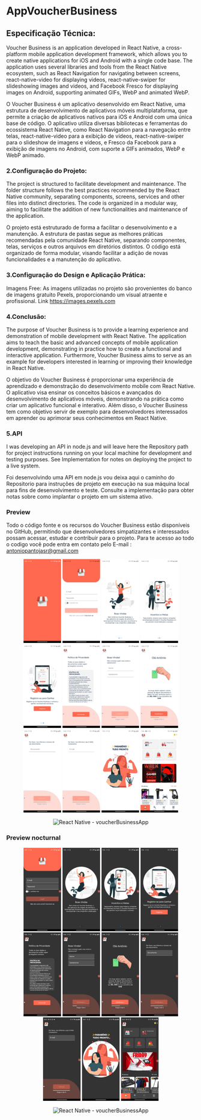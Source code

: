 # AppVoucherBusiness

## Especificação Técnica:
Voucher Business is an application developed in React Native, a cross-platform mobile application development framework, which allows you to create native applications for iOS and Android with a single code base. The application uses several libraries and tools from the React Native ecosystem, such as React Navigation for navigating between screens, react-native-video for displaying videos, react-native-swiper for slideshowing images and videos, and Facebook Fresco for displaying images on Android, supporting animated GIFs, WebP and animated WebP.

O Voucher Business é um aplicativo desenvolvido em React Native, uma estrutura de desenvolvimento de aplicativos móveis multiplataforma, que permite a criação de aplicativos nativos para iOS e Android com uma única base de código. O aplicativo utiliza diversas bibliotecas e ferramentas do ecossistema React Native, como React Navigation para a navegação entre telas, react-native-video para a exibição de vídeos, react-native-swiper para o slideshow de imagens e vídeos, e Fresco da Facebook para a exibição de imagens no Android, com suporte a GIFs animados, WebP e WebP animado.

### 2.Configuração do Projeto:
The project is structured to facilitate development and maintenance. The folder structure follows the best practices recommended by the React Native community, separating components, screens, services and other files into distinct directories. The code is organized in a modular way, aiming to facilitate the addition of new functionalities and maintenance of the application.

O projeto está estruturado de forma a facilitar o desenvolvimento e a manutenção. A estrutura de pastas segue as melhores práticas recomendadas pela comunidade React Native, separando componentes, telas, serviços e outros arquivos em diretórios distintos. O código está organizado de forma modular, visando facilitar a adição de novas funcionalidades e a manutenção do aplicativo.

### 3.Configuração do Design e Aplicação Prática:

Imagens Free:
As imagens utilizadas no projeto são provenientes do banco de imagens gratuito Pexels, proporcionando um visual atraente e profissional.
Link https://images.pexels.com

### 4.Conclusão:
The purpose of Voucher Business is to provide a learning experience and demonstration of mobile development with React Native. The application aims to teach the basic and advanced concepts of mobile application development, demonstrating in practice how to create a functional and interactive application. Furthermore, Voucher Business aims to serve as an example for developers interested in learning or improving their knowledge in React Native.

O objetivo do Voucher Business é proporcionar uma experiência de aprendizado e demonstração do desenvolvimento mobile com React Native. O aplicativo visa ensinar os conceitos básicos e avançados do desenvolvimento de aplicativos móveis, demonstrando na prática como criar um aplicativo funcional e interativo. Além disso, o Voucher Business tem como objetivo servir de exemplo para desenvolvedores interessados em aprender ou aprimorar seus conhecimentos em React Native.

### 5.API
I was developing an API in node.js and will leave here the Repository path for project instructions running on your local machine for development and testing purposes. See Implementation for notes on deploying the project to a live system.

Foi desenvolvindo uma API em node.js vou deixa aqui o caminho do Repositorio para instruções de projeto em execução na sua máquina local para fins de desenvolvimento e teste. Consulte a implementação para obter notas sobre como implantar o projeto em um sistema ativo.

### Preview
Todo o código fonte e os recursos do Voucher Business estão disponíveis no GitHub, permitindo que desenvolvedores simpatizantes e interessados possam acessar, estudar e contribuir para o projeto. Para te acesso ao todo o codigo você pode entra em contato pelo E-mail : antoniopantojasr@gmail.com
<p align="center">
  <img src="https://github.com/antoniopantoja/antoniopantoja/blob/main/assets/voucherBusiness/voucherBusinessApp1.jpeg" width="100" alt="React Native - voucherBusinessApp">
  <img src="https://github.com/antoniopantoja/antoniopantoja/blob/main/assets/voucherBusiness/voucherBusinessApp2.jpeg" width="100" alt="React Native - voucherBusinessApp">
    <img src="https://github.com/antoniopantoja/antoniopantoja/blob/main/assets/voucherBusiness/voucherBusinessApp3.jpeg" width="100" alt="React Native - voucherBusinessApp">
    <img src="https://github.com/antoniopantoja/antoniopantoja/blob/main/assets/voucherBusiness/voucherBusinessApp4.jpeg" width="100" alt="React Native - voucherBusinessApp">
    <img src="https://github.com/antoniopantoja/antoniopantoja/blob/main/assets/voucherBusiness/voucherBusinessApp5.jpeg" width="100" alt="React Native - voucherBusinessApp">
    <img src="https://github.com/antoniopantoja/antoniopantoja/blob/main/assets/voucherBusiness/voucherBusinessApp6.jpeg" width="100" alt="React Native - voucherBusinessApp">
    <img src="https://github.com/antoniopantoja/antoniopantoja/blob/main/assets/voucherBusiness/voucherBusinessApp7.jpeg" width="100" alt="React Native - voucherBusinessApp">
    <img src="https://github.com/antoniopantoja/antoniopantoja/blob/main/assets/voucherBusiness/voucherBusinessApp8.jpeg" width="100" alt="React Native - voucherBusinessApp">
    <img src="https://github.com/antoniopantoja/antoniopantoja/blob/main/assets/voucherBusiness/voucherBusinessApp9.jpeg" width="100" alt="React Native - voucherBusinessApp">
    <img src="https://github.com/antoniopantoja/antoniopantoja/blob/main/assets/voucherBusiness/voucherBusinessApp10.jpeg" width="100" alt="React Native - voucherBusinessApp">
    <img src="https://github.com/antoniopantoja/antoniopantoja/blob/main/assets/voucherBusiness/voucherBusinessApp11.jpeg" width="100" alt="React Native - voucherBusinessApp">
    <img src="https://github.com/antoniopantoja/antoniopantoja/blob/main/assets/voucherBusiness/voucherBusinessApp12.jpeg" width="100" alt="React Native - voucherBusinessApp">
</p>

<p align="center">
  <img src="https://github.com/antoniopantoja/antoniopantoja/blob/main/assets/voucherBusiness/Voucher Business.gif" width="150" alt="React Native - voucherBusinessApp">
</p>

### Preview nocturnal

<p align="center">
    <img src="https://github.com/antoniopantoja/antoniopantoja/blob/main/assets/voucherBusiness/voucherBusinessApp13.jpeg" width="100" alt="React Native - voucherBusinessApp">
    <img src="https://github.com/antoniopantoja/antoniopantoja/blob/main/assets/voucherBusiness/voucherBusinessApp14.jpeg" width="100" alt="React Native - voucherBusinessApp">
    <img src="https://github.com/antoniopantoja/antoniopantoja/blob/main/assets/voucherBusiness/voucherBusinessApp15.jpeg" width="100" alt="React Native - voucherBusinessApp">
    <img src="https://github.com/antoniopantoja/antoniopantoja/blob/main/assets/voucherBusiness/voucherBusinessApp16.jpeg" width="100" alt="React Native - voucherBusinessApp">
    <img src="https://github.com/antoniopantoja/antoniopantoja/blob/main/assets/voucherBusiness/voucherBusinessApp17.jpeg" width="100" alt="React Native - voucherBusinessApp">
    <img src="https://github.com/antoniopantoja/antoniopantoja/blob/main/assets/voucherBusiness/voucherBusinessApp18.jpeg" width="100" alt="React Native - voucherBusinessApp">
    <img src="https://github.com/antoniopantoja/antoniopantoja/blob/main/assets/voucherBusiness/voucherBusinessApp19.jpeg" width="100" alt="React Native - voucherBusinessApp">
    <img src="https://github.com/antoniopantoja/antoniopantoja/blob/main/assets/voucherBusiness/voucherBusinessApp20.jpeg" width="100" alt="React Native - voucherBusinessApp">
    <img src="https://github.com/antoniopantoja/antoniopantoja/blob/main/assets/voucherBusiness/voucherBusinessApp21.jpeg" width="100" alt="React Native - voucherBusinessApp">
    <img src="https://github.com/antoniopantoja/antoniopantoja/blob/main/assets/voucherBusiness/voucherBusinessApp22.jpeg" width="100" alt="React Native - voucherBusinessApp">
    <img src="https://github.com/antoniopantoja/antoniopantoja/blob/main/assets/voucherBusiness/voucherBusinessApp23.jpeg" width="100" alt="React Native - voucherBusinessApp">
</p>
<p align="center">
  <img src="https://github.com/antoniopantoja/antoniopantoja/blob/main/assets/voucherBusiness/Voucher Business Noturna.gif" width="150" alt="React Native - voucherBusinessApp">
</p>
